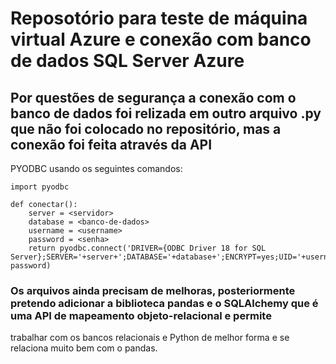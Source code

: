# Reposotório para teste de máquina virtual Azure e conexão com banco de dados SQL Server Azure

## Por questões de segurança a conexão com o banco de dados foi relizada em outro arquivo .py que não foi colocado no repositório, mas a conexão foi feita através da API 
PYODBC usando os seguintes comandos:

```
import pyodbc

def conectar():
    server = <servidor>
    database = <banco-de-dados>
    username = <username>
    password = <senha>
    return pyodbc.connect('DRIVER={ODBC Driver 18 for SQL Server};SERVER='+server+';DATABASE='+database+';ENCRYPT=yes;UID='+username+';PWD='+ password)
```

### Os arquivos ainda precisam de melhoras, posteriormente pretendo adicionar a biblioteca pandas e o SQLAlchemy que é uma API de mapeamento objeto-relacional e permite 
trabalhar com os bancos relacionais e Python de melhor forma e se relaciona muito bem com o pandas. 
    
